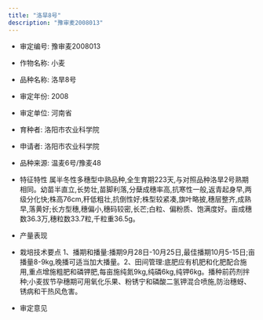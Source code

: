 ```yaml
---
title: "洛旱8号"
description: "豫审麦2008013"
---
```

* 审定编号:  豫审麦2008013

*  作物名称:  小麦

*  品种名称:  洛旱8号

*  审定年份:  2008

*  审定单位:  河南省

* 育种者:  洛阳市农业科学院

*  申请者:  洛阳市农业科学院

*  品种来源:  温麦6号/豫麦48

*  特征特性
属半冬性多穗型中熟品种,全生育期223天,与对照品种洛旱2号熟期相同。幼苗半直立,长势壮,苗脚利落,分蘖成穗率高,抗寒性一般,返青起身早,两级分化快;株高76cm,秆低粗壮,抗倒性好;株型较紧凑,旗叶略披,穗层整齐,成熟早,落黄好;长方型穗,穗偏小,穗码较密,长芒;白粒、偏粉质、饱满度好。亩成穗数36.3万,穗粒数33.7粒,千粒重36.5g。

*  产量表现


*  栽培技术要点
1、播期和播量:播期9月28日-10月25日,最佳播期10月5-15日;亩播量8-9kg,晚播可适当加大播量。2、田间管理:底肥应有机肥和化肥配合施用,重点增施粗肥和磷钾肥,每亩施纯氮9kg,纯磷6kg,纯钾6kg。播种前药剂拌种;小麦拔节孕穗期可用氧化乐果、粉锈宁和磷酸二氢钾混合喷施,防治穗蚜、锈病和干热风危害。

*  审定意见

